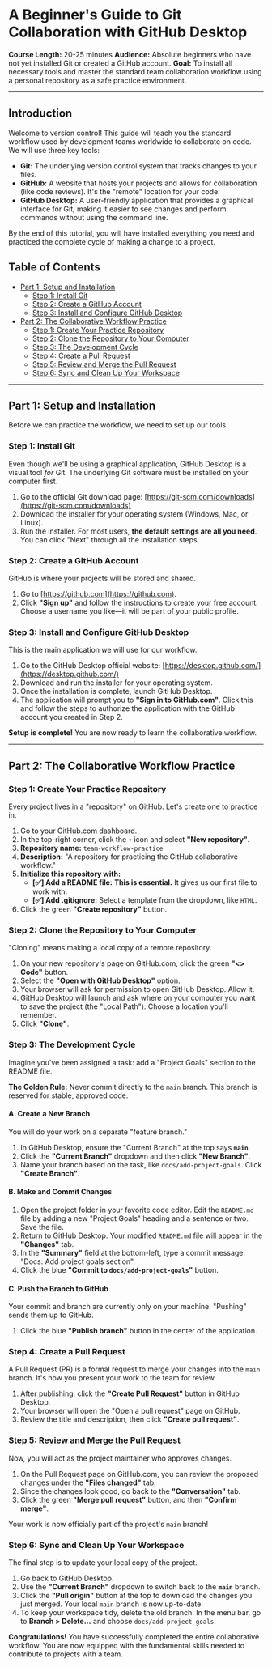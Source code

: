 # A Beginner's Guide to Git Collaboration with GitHub Desktop

**Course Length:** 20-25 minutes
**Audience:** Absolute beginners who have not yet installed Git or created a GitHub account.
**Goal:** To install all necessary tools and master the standard team collaboration workflow using a personal repository as a safe practice environment.

---

## Introduction

Welcome to version control! This guide will teach you the standard workflow used by development teams worldwide to collaborate on code. We will use three key tools:

*   **Git:** The underlying version control system that tracks changes to your files.
*   **GitHub:** A website that hosts your projects and allows for collaboration (like code reviews). It's the "remote" location for your code.
*   **GitHub Desktop:** A user-friendly application that provides a graphical interface for Git, making it easier to see changes and perform commands without using the command line.

By the end of this tutorial, you will have installed everything you need and practiced the complete cycle of making a change to a project.

## Table of Contents

*   [Part 1: Setup and Installation](#part-1-setup-and-installation)
    *   [Step 1: Install Git](#step-1-install-git)
    *   [Step 2: Create a GitHub Account](#step-2-create-a-github-account)
    *   [Step 3: Install and Configure GitHub Desktop](#step-3-install-and-configure-github-desktop)
*   [Part 2: The Collaborative Workflow Practice](#part-2-the-collaborative-workflow-practice)
    *   [Step 1: Create Your Practice Repository](#step-1-create-your-practice-repository)
    *   [Step 2: Clone the Repository to Your Computer](#step-2-clone-the-repository-to-your-computer)
    *   [Step 3: The Development Cycle](#step-3-the-development-cycle)
    *   [Step 4: Create a Pull Request](#step-4-create-a-pull-request)
    *   [Step 5: Review and Merge the Pull Request](#step-5-review-and-merge-the-pull-request)
    *   [Step 6: Sync and Clean Up Your Workspace](#step-6-sync-and-clean-up-your-workspace)

---

## Part 1: Setup and Installation

Before we can practice the workflow, we need to set up our tools.

### Step 1: Install Git

Even though we'll be using a graphical application, GitHub Desktop is a visual tool *for* Git. The underlying Git software must be installed on your computer first.

1.  Go to the official Git download page: [https://git-scm.com/downloads](https://git-scm.com/downloads)
2.  Download the installer for your operating system (Windows, Mac, or Linux).
3.  Run the installer. For most users, **the default settings are all you need**. You can click "Next" through all the installation steps.

### Step 2: Create a GitHub Account

GitHub is where your projects will be stored and shared.

1.  Go to [https://github.com](https://github.com).
2.  Click **"Sign up"** and follow the instructions to create your free account. Choose a username you like—it will be part of your public profile.

### Step 3: Install and Configure GitHub Desktop

This is the main application we will use for our workflow.

1.  Go to the GitHub Desktop official website: [https://desktop.github.com/](https://desktop.github.com/)
2.  Download and run the installer for your operating system.
3.  Once the installation is complete, launch GitHub Desktop.
4.  The application will prompt you to **"Sign in to GitHub.com"**. Click this and follow the steps to authorize the application with the GitHub account you created in Step 2.

**Setup is complete!** You are now ready to learn the collaborative workflow.

---

## Part 2: The Collaborative Workflow Practice

### Step 1: Create Your Practice Repository

Every project lives in a "repository" on GitHub. Let's create one to practice in.

1.  Go to your GitHub.com dashboard.
2.  In the top-right corner, click the **`+`** icon and select **"New repository"**.
3.  **Repository name:** `team-workflow-practice`
4.  **Description:** "A repository for practicing the GitHub collaborative workflow."
5.  **Initialize this repository with:**
    *   **[✅] Add a README file:** **This is essential.** It gives us our first file to work with.
    *   **[✅] Add .gitignore:** Select a template from the dropdown, like `HTML`.
6.  Click the green **"Create repository"** button.

### Step 2: Clone the Repository to Your Computer

"Cloning" means making a local copy of a remote repository.

1.  On your new repository's page on GitHub.com, click the green **"<> Code"** button.
2.  Select the **"Open with GitHub Desktop"** option.
3.  Your browser will ask for permission to open GitHub Desktop. Allow it.
4.  GitHub Desktop will launch and ask where on your computer you want to save the project (the "Local Path"). Choose a location you'll remember.
5.  Click **"Clone"**.

### Step 3: The Development Cycle

Imagine you've been assigned a task: add a "Project Goals" section to the README file.

**The Golden Rule:** Never commit directly to the `main` branch. This branch is reserved for stable, approved code.

#### A. Create a New Branch

You will do your work on a separate "feature branch."

1.  In GitHub Desktop, ensure the "Current Branch" at the top says **`main`**.
2.  Click the **"Current Branch"** dropdown and then click **"New Branch"**.
3.  Name your branch based on the task, like `docs/add-project-goals`. Click **"Create Branch"**.

#### B. Make and Commit Changes

1.  Open the project folder in your favorite code editor. Edit the `README.md` file by adding a new "Project Goals" heading and a sentence or two. Save the file.
2.  Return to GitHub Desktop. Your modified `README.md` file will appear in the **"Changes"** tab.
3.  In the **"Summary"** field at the bottom-left, type a commit message: "Docs: Add project goals section".
4.  Click the blue **"Commit to `docs/add-project-goals`"** button.

#### C. Push the Branch to GitHub

Your commit and branch are currently only on your machine. "Pushing" sends them up to GitHub.

1.  Click the blue **"Publish branch"** button in the center of the application.

### Step 4: Create a Pull Request

A Pull Request (PR) is a formal request to merge your changes into the `main` branch. It's how you present your work to the team for review.

1.  After publishing, click the **"Create Pull Request"** button in GitHub Desktop.
2.  Your browser will open the "Open a pull request" page on GitHub.
3.  Review the title and description, then click **"Create pull request"**.

### Step 5: Review and Merge the Pull Request

Now, you will act as the project maintainer who approves changes.

1.  On the Pull Request page on GitHub.com, you can review the proposed changes under the **"Files changed"** tab.
2.  Since the changes look good, go back to the **"Conversation"** tab.
3.  Click the green **"Merge pull request"** button, and then **"Confirm merge"**.

Your work is now officially part of the project's `main` branch!

### Step 6: Sync and Clean Up Your Workspace

The final step is to update your local copy of the project.

1.  Go back to GitHub Desktop.
2.  Use the **"Current Branch"** dropdown to switch back to the **`main`** branch.
3.  Click the **"Pull origin"** button at the top to download the changes you just merged. Your local `main` branch is now up-to-date.
4.  To keep your workspace tidy, delete the old branch. In the menu bar, go to **Branch > Delete...** and choose `docs/add-project-goals`.

**Congratulations!** You have successfully completed the entire collaborative workflow. You are now equipped with the fundamental skills needed to contribute to projects with a team.
